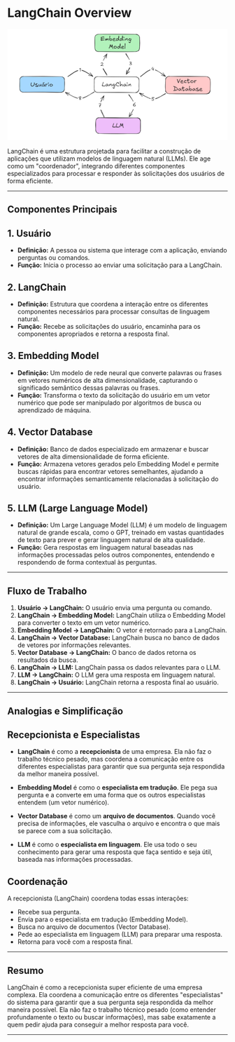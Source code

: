 # LangChain Overview

![Imagem](/ask_your_data/assets/images/langchain.png)


LangChain é uma estrutura projetada para facilitar a construção de aplicações que utilizam modelos de linguagem natural (LLMs). Ele age como um "coordenador", integrando diferentes componentes especializados para processar e responder às solicitações dos usuários de forma eficiente.

---
## Componentes Principais

## 1. Usuário
- **Definição:** A pessoa ou sistema que interage com a aplicação, enviando perguntas ou comandos.
- **Função:** Inicia o processo ao enviar uma solicitação para a LangChain.

## 2. LangChain
- **Definição:** Estrutura que coordena a interação entre os diferentes componentes necessários para processar consultas de linguagem natural.
- **Função:** Recebe as solicitações do usuário, encaminha para os componentes apropriados e retorna a resposta final.

## 3. Embedding Model
- **Definição:** Um modelo de rede neural que converte palavras ou frases em vetores numéricos de alta dimensionalidade, capturando o significado semântico dessas palavras ou frases.
- **Função:** Transforma o texto da solicitação do usuário em um vetor numérico que pode ser manipulado por algoritmos de busca ou aprendizado de máquina.

## 4. Vector Database
- **Definição:** Banco de dados especializado em armazenar e buscar vetores de alta dimensionalidade de forma eficiente.
- **Função:** Armazena vetores gerados pelo Embedding Model e permite buscas rápidas para encontrar vetores semelhantes, ajudando a encontrar informações semanticamente relacionadas à solicitação do usuário.

## 5. LLM (Large Language Model)
- **Definição:** Um Large Language Model (LLM) é um modelo de linguagem natural de grande escala, como o GPT, treinado em vastas quantidades de texto para prever e gerar linguagem natural de alta qualidade.
- **Função:** Gera respostas em linguagem natural baseadas nas informações processadas pelos outros componentes, entendendo e respondendo de forma contextual às perguntas.

---
## Fluxo de Trabalho

1. **Usuário -> LangChain:** O usuário envia uma pergunta ou comando.
2. **LangChain -> Embedding Model:** LangChain utiliza o Embedding Model para converter o texto em um vetor numérico.
3. **Embedding Model -> LangChain:** O vetor é retornado para a LangChain.
4. **LangChain -> Vector Database:** LangChain busca no banco de dados de vetores por informações relevantes.
5. **Vector Database -> LangChain:** O banco de dados retorna os resultados da busca.
6. **LangChain -> LLM:** LangChain passa os dados relevantes para o LLM.
7. **LLM -> LangChain:** O LLM gera uma resposta em linguagem natural.
8. **LangChain -> Usuário:** LangChain retorna a resposta final ao usuário.

---
## Analogias e Simplificação

## Recepcionista e Especialistas

- **LangChain** é como a **recepcionista** de uma empresa. Ela não faz o trabalho técnico pesado, mas coordena a comunicação entre os diferentes especialistas para garantir que sua pergunta seja respondida da melhor maneira possível.
  
- **Embedding Model** é como o **especialista em tradução**. Ele pega sua pergunta e a converte em uma forma que os outros especialistas entendem (um vetor numérico).

- **Vector Database** é como um **arquivo de documentos**. Quando você precisa de informações, ele vasculha o arquivo e encontra o que mais se parece com a sua solicitação.

- **LLM** é como o **especialista em linguagem**. Ele usa todo o seu conhecimento para gerar uma resposta que faça sentido e seja útil, baseada nas informações processadas.

## Coordenação

A recepcionista (LangChain) coordena todas essas interações:
- Recebe sua pergunta.
- Envia para o especialista em tradução (Embedding Model).
- Busca no arquivo de documentos (Vector Database).
- Pede ao especialista em linguagem (LLM) para preparar uma resposta.
- Retorna para você com a resposta final.

---

## Resumo
LangChain é como a recepcionista super eficiente de uma empresa complexa. Ela coordena a comunicação entre os diferentes "especialistas" do sistema para garantir que a sua pergunta seja respondida da melhor maneira possível. Ela não faz o trabalho técnico pesado (como entender profundamente o texto ou buscar informações), mas sabe exatamente a quem pedir ajuda para conseguir a melhor resposta para você.

---